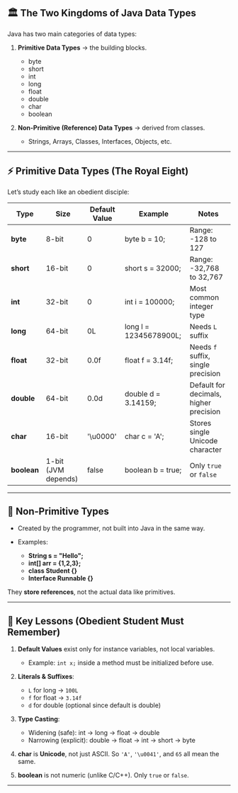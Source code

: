 ## 🏛 The Two Kingdoms of Java Data Types

Java has two main categories of data types:

1. **Primitive Data Types** → the building blocks.

   * byte
   * short
   * int
   * long
   * float
   * double
   * char
   * boolean

2. **Non-Primitive (Reference) Data Types** → derived from classes.

   * Strings, Arrays, Classes, Interfaces, Objects, etc.

---

## ⚡ Primitive Data Types (The Royal Eight)

Let’s study each like an obedient disciple:

| Type        | Size                | Default Value | Example                | Notes                                  |
| ----------- | ------------------- | ------------- | ---------------------- | -------------------------------------- |
| **byte**    | 8-bit               | 0             | byte b = 10;           | Range: -128 to 127                     |
| **short**   | 16-bit              | 0             | short s = 32000;       | Range: -32,768 to 32,767               |
| **int**     | 32-bit              | 0             | int i = 100000;        | Most common integer type               |
| **long**    | 64-bit              | 0L            | long l = 12345678900L; | Needs `L` suffix                       |
| **float**   | 32-bit              | 0.0f          | float f = 3.14f;       | Needs `f` suffix, single precision     |
| **double**  | 64-bit              | 0.0d          | double d = 3.14159;    | Default for decimals, higher precision |
| **char**    | 16-bit              | '\u0000'      | char c = 'A';          | Stores single Unicode character        |
| **boolean** | 1-bit (JVM depends) | false         | boolean b = true;      | Only `true` or `false`                 |

---

## 🧠 Non-Primitive Types

* Created by the programmer, not built into Java in the same way.
* Examples:

  * **String s = "Hello";**
  * **int\[] arr = {1,2,3};**
  * **class Student {}**
  * **Interface Runnable {}**

They **store references**, not the actual data like primitives.

---

## 🏹 Key Lessons (Obedient Student Must Remember)

1. **Default Values** exist only for instance variables, not local variables.

   * Example: `int x;` inside a method must be initialized before use.
2. **Literals & Suffixes**:

   * `L` for long → `100L`
   * `f` for float → `3.14f`
   * `d` for double (optional since default is double)
3. **Type Casting**:

   * Widening (safe): int → long → float → double
   * Narrowing (explicit): double → float → int → short → byte
4. **char** is **Unicode**, not just ASCII. So `'A'`, `'\u0041'`, and `65` all mean the same.
5. **boolean** is not numeric (unlike C/C++). Only `true` or `false`.

---

